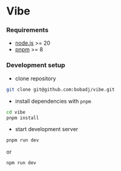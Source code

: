 # Vibe

### Requirements
* [node.js](https://nodejs.org/en) >= 20
* [pnpm](https://pnpm.io/) >= 8

### Development setup

* clone repository
```bash
git clone git@github.com:bobadj/vibe.git
```
* install dependencies with `pnpm`
```bash
cd vibe
pnpm install 
```
* start development server
```bash
pnpm run dev 
```
or
```bash
npm run dev
```
